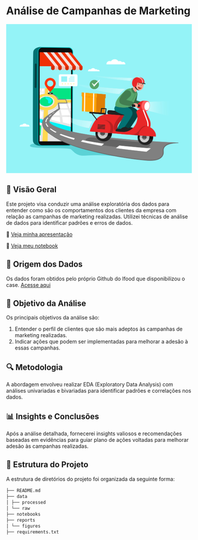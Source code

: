 # Análise de Campanhas de Marketing

![image](https://github.com/guilhermediasmartins2/CaseIfood/blob/master/reports/figures/Online_Shoping_29.jpg)


## 📌 Visão Geral
Este projeto visa conduzir uma análise exploratória dos dados para entender como são os comportamentos dos clientes da empresa com relação as campanhas de marketing realizadas. Utilizei técnicas de análise de dados para identificar padrões e erros de dados.

📄 [Veja minha apresentação](https://github.com/guilhermediasmartins2/CaseIfood/blob/master/reports/Case_Marketink.pdf)

📄 [Veja meu notebook](https://github.com/guilhermediasmartins2/CaseIfood/blob/master/notebooks/Case%20Ifood.ipynb)

## 📁 Origem dos Dados

Os dados foram obtidos pelo próprio Github do Ifood que disponibilizou o case. [Acesse aqui](https://github.com/ifood/ifood-data-business-analyst-test)

## 🎯 Objetivo da Análise

Os principais objetivos da análise são:
1. Entender o perfil de clientes que são mais adeptos às campanhas de marketing realizadas.
2. Indicar ações que podem ser implementadas para melhorar a adesão à essas campanhas.

## 🔍 Metodologia 
A abordagem envolveu realizar EDA (Exploratory Data Analysis) com análises univariadas e bivariadas para identificar padrões e correlações nos dados.


## 📊 Insights e Conclusões

Após a análise detalhada, fornecerei insights valiosos e recomendações baseadas em evidências para guiar plano de ações voltadas para melhorar adesão às campanhas realizadas.

## 📜 Estrutura do Projeto

A estrutura de diretórios do projeto foi organizada da seguinte forma:
```
├── README.md 
├── data
│ ├── processed
│ └── raw
├── notebooks 
├── reports
│ └── figures 
├── requirements.txt


```



